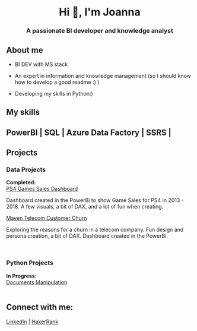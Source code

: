 <!--- <center><a href="" target="_blank" rel="noreferrer"> <img src="https://payload.cargocollective.com/1/24/789577/14066342/about4.gif" alt="gif"/> </a></center> -->

<h1 align="center">Hi 👋, I'm Joanna</h1>
<h3 align="center">A passionate BI developer and knowledge analyst</h3>
<h2>About me</h2>
<ul>
  <li><p>BI DEV with MS stack</p></li>
  <li><p>An expert in information and knowledge management (so I should know how to develop a good readme :) )</p></li>
  <li><p>Developing my skills in Python:)</p></li></ul>
<h2>My skills<h2>
PowerBI | SQL | Azure Data Factory | SSRS | 
  
<h2>Projects</h2>
<h3>Data Projects</h3>
<b>Completed:</b>
<br>
<a href="https://github.com/JMWlodarczyk/PS4-Games-Sales-Dashboard">PS4 Games Sales Dashboard</a>

<p>Dashboard created in the PowerBi to show Game Sales for PS4 in 2013 - 2018. A few visuals, a bit of DAX, and a lot of fun when creating. </p>
<a href="https://github.com/JMWlodarczyk/Telecom-Customer-Churn">Maven Telecom Customer Churn</a>

<p>Exploring the reasons for a churn in a telecom company. Fun design and persona creation, a bit of DAX. Dashboard created in the PowerBi.</p>
<br>
<h3>Python Projects</h3>
<b>In Progress:</b>
<br>
<a href="https://github.com/JMWlodarczyk/Docs-Handling">Documents Manipulation</a>
<br>
<br>
<h2 align="left">Connect with me:</h2>
<p align="left"><a href="https://www.linkedin.com/in/joannawlodarczyk/">LinkedIn</a> | 
<a href="https://www.hackerrank.com/joawlo">HakerRank</a>
</p>
